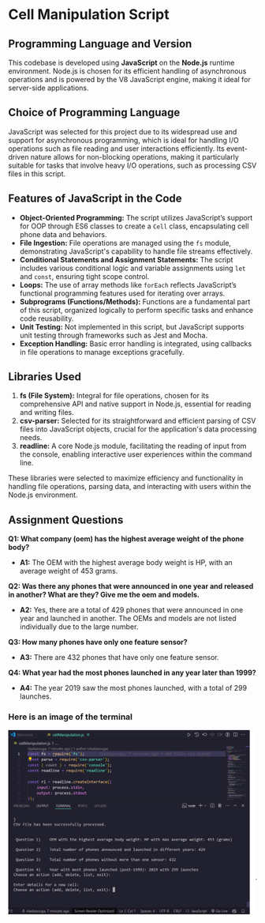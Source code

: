 # Cell Manipulation Script

## Programming Language and Version
This codebase is developed using **JavaScript** on the **Node.js** runtime environment. Node.js is chosen for its efficient handling of asynchronous operations and is powered by the V8 JavaScript engine, making it ideal for server-side applications.

## Choice of Programming Language
JavaScript was selected for this project due to its widespread use and support for asynchronous programming, which is ideal for handling I/O operations such as file reading and user interactions efficiently. Its event-driven nature allows for non-blocking operations, making it particularly suitable for tasks that involve heavy I/O operations, such as processing CSV files in this script.

## Features of JavaScript in the Code
- **Object-Oriented Programming:** The script utilizes JavaScript’s support for OOP through ES6 classes to create a `Cell` class, encapsulating cell phone data and behaviors.
- **File Ingestion:** File operations are managed using the `fs` module, demonstrating JavaScript's capability to handle file streams effectively.
- **Conditional Statements and Assignment Statements:** The script includes various conditional logic and variable assignments using `let` and `const`, ensuring tight scope control.
- **Loops:** The use of array methods like `forEach` reflects JavaScript’s functional programming features used for iterating over arrays.
- **Subprograms (Functions/Methods):** Functions are a fundamental part of this script, organized logically to perform specific tasks and enhance code reusability.
- **Unit Testing:** Not implemented in this script, but JavaScript supports unit testing through frameworks such as Jest and Mocha.
- **Exception Handling:** Basic error handling is integrated, using callbacks in file operations to manage exceptions gracefully.

## Libraries Used
1. **fs (File System):** Integral for file operations, chosen for its comprehensive API and native support in Node.js, essential for reading and writing files.
2. **csv-parser:** Selected for its straightforward and efficient parsing of CSV files into JavaScript objects, crucial for the application's data processing needs.
3. **readline:** A core Node.js module, facilitating the reading of input from the console, enabling interactive user experiences within the command line.

These libraries were selected to maximize efficiency and functionality in handling file operations, parsing data, and interacting with users within the Node.js environment.

## Assignment Questions

**Q1: What company (oem) has the highest average weight of the phone body?**
- **A1:** The OEM with the highest average body weight is HP, with an average weight of 453 grams.

**Q2: Was there any phones that were announced in one year and released in another? What are they? Give me the oem and models.**
- **A2:** Yes, there are a total of 429 phones that were announced in one year and launched in another. The OEMs and models are not listed individually due to the large number.

**Q3: How many phones have only one feature sensor?**
- **A3:** There are 432 phones that have only one feature sensor.

**Q4: What year had the most phones launched in any year later than 1999?**
- **A4:** The year 2019 saw the most phones launched, with a total of 299 launches.

### Here is an image of the terminal 
![alt text](image.png)